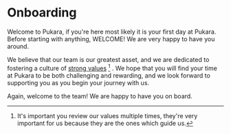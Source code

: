 # Onboarding

Welcome to Pukara, if you're here most likely it is your first day at Pukara. Before starting with anything, WELCOME! We are very happy to have you around. 

We believe that our team is our greatest asset, and we are dedicated to fostering a culture of [strong values](../core-values/index.md) [^1] . We hope that you will find your time at Pukara to be both challenging and rewarding, and we look forward to supporting you as you begin your journey with us.

Again, welcome to the team! We are happy to have you on board.

[^1]: It's important you review our values multiple times, they're very important for us because they are the ones which guide us. 
